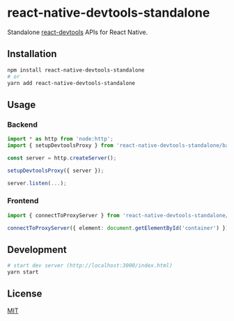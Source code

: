 # react-native-devtools-standalone

Standalone [react-devtools](https://github.com/facebook/react/tree/main/packages/react-devtools) APIs for React Native.

## Installation

```bash
npm install react-native-devtools-standalone
# or
yarn add react-native-devtools-standalone
```

## Usage

### Backend

```ts
import * as http from 'node:http';
import { setupDevtoolsProxy } from 'react-native-devtools-standalone/backend';

const server = http.createServer();

setupDevtoolsProxy({ server });

server.listen(...);
```

### Frontend

```ts
import { connectToProxyServer } from 'react-native-devtools-standalone/frontend';

connectToProxyServer({ element: document.getElementById('container') });
```

## Development

```bash
# start dev server (http://localhost:3000/index.html)
yarn start
```

## License

[MIT](./LICENSE)
